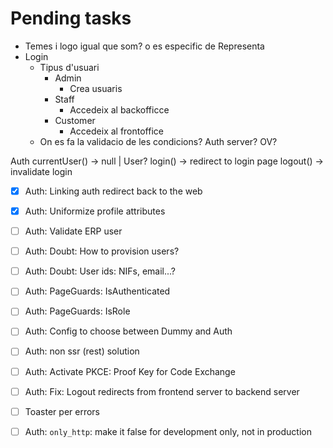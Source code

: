 # Pending tasks

- Temes i logo igual que som? o es especific de Representa
- Login
    - Tipus d'usuari
        - Admin
            - Crea usuaris
        - Staff
            - Accedeix al backofficce
        - Customer
            - Accedeix al frontoffice
    - On es fa la validacio de les condicions? Auth server? OV?


Auth
	currentUser() -> null | User?
	login() -> redirect to login page
	logout() -> invalidate login


- [x] Auth: Linking auth redirect back to the web
- [x] Auth: Uniformize profile attributes
- [ ] Auth: Validate ERP user
- [ ] Auth: Doubt: How to provision users?
- [ ] Auth: Doubt: User ids: NIFs, email...?
- [ ] Auth: PageGuards: IsAuthenticated
- [ ] Auth: PageGuards: IsRole

- [ ] Auth: Config to choose between Dummy and Auth
- [ ] Auth: non ssr (rest) solution
- [ ] Auth: Activate PKCE: Proof Key for Code Exchange
- [ ] Auth: Fix: Logout redirects from frontend server to backend server
- [ ] Toaster per errors
- [ ] Auth: `only_http`: make it false for development only, not in production




